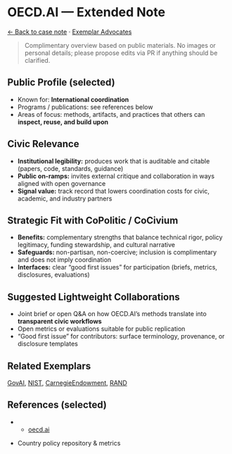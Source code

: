 # OECD.AI — Extended Note

[← Back to case note](/funders/OECDai.md) · [Exemplar Advocates](/#exemplars)


> Complimentary overview based on public materials. No images or personal details; please propose edits via PR if anything should be clarified.

## Public Profile (selected)
- Known for: **International coordination**
- Programs / publications: see references below
- Areas of focus: methods, artifacts, and practices that others can **inspect, reuse, and build upon**

## Civic Relevance
- **Institutional legibility:** produces work that is auditable and citable (papers, code, standards, guidance)
- **Public on-ramps:** invites external critique and collaboration in ways aligned with open governance
- **Signal value:** track record that lowers coordination costs for civic, academic, and industry partners

## Strategic Fit with CoPolitic / CoCivium
- **Benefits:** complementary strengths that balance technical rigor, policy legitimacy, funding stewardship, and cultural narrative
- **Safeguards:** non-partisan, non-coercive; inclusion is complimentary and does not imply coordination
- **Interfaces:** clear “good first issues” for participation (briefs, metrics, disclosures, evaluations)

## Suggested Lightweight Collaborations
- Joint brief or open Q&A on how OECD.AI’s methods translate into **transparent civic workflows**
- Open metrics or evaluations suitable for public replication
- “Good first issue” for contributors: surface terminology, provenance, or disclosure templates

## Related Exemplars
[GovAI](/funders/GovAI.md), [NIST](/funders/NIST.md), [CarnegieEndowment](/funders/CarnegieEndowment.md), [RAND](/funders/RAND.md)

## References (selected)
- * [oecd.ai](https://oecd.ai)
* Country policy repository & metrics

